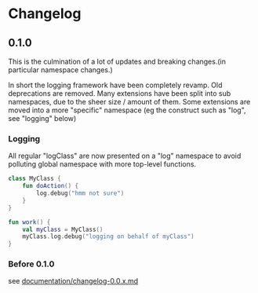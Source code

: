 # Changelog

## 0.1.0

This is the culmination of a lot of updates and breaking changes.(in particular namespace changes.)

In short the logging framework have been completely revamp.
Old deprecations are removed.
Many extensions have been split into sub namespaces, due to the sheer size / amount of them.
Some extensions are moved into a more "specific" namespace (eg the construct such as "log", see "logging" below)

### Logging

All regular "logClass<Level>" are now presented on a "log" namespace to avoid polluting global namespace with more
top-level functions.

```kotlin
class MyClass {
    fun doAction() {
        log.debug("hmm not sure")
    }
}

fun work() {
    val myClass = MyClass()
    myClass.log.debug("logging on behalf of myClass")
}
```

### Before 0.1.0

see [documentation/changelog-0.0.x.md](documentation/changelog-0.0.x.md)
